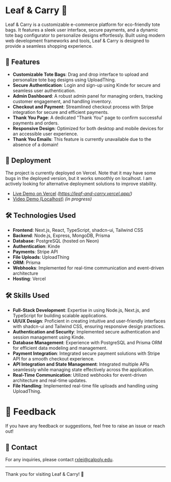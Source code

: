 # Leaf & Carry 🌿

Leaf & Carry is a customizable e-commerce platform for eco-friendly tote bags. It features a sleek user interface, secure payments, and a dynamic tote bag configurator to personalize designs effortlessly. Built using modern web development frameworks and tools, Leaf & Carry is designed to provide a seamless shopping experience.

## 🌟 Features

- **Customizable Tote Bags**: Drag and drop interface to upload and personalize tote bag designs using UploadThing.
- **Secure Authentication**: Login and sign-up using Kinde for secure and seamless user authentication.
- **Admin Dashboard**: A robust admin panel for managing orders, tracking customer engagement, and handling inventory.
- **Checkout and Payment**: Streamlined checkout process with Stripe integration for secure and efficient payments.
- **Thank You Page**: A dedicated "Thank You" page to confirm successful payments and orders.
- **Responsive Design**: Optimized for both desktop and mobile devices for an accessible user experience.
- **Thank You Emails**: This feature is currently unavailable due to the absence of a domain!

## 🚀 Deployment

The project is currently deployed on Vercel. Note that it may have some bugs in the deployed version, but it works smoothly on localhost. I am actively looking for alternative deployment solutions to improve stability.

- [Live Demo on Vercel](#) *(https://leaf-and-carry.vercel.app/)*
- [Video Demo (Localhost)](#) *(in progress)*

## 🛠️ Technologies Used

- **Frontend**: Next.js, React, TypeScript, shadcn-ui, Tailwind CSS
- **Backend**: Node.js, Express, MongoDB, Prisma
- **Database**: PostgreSQL (hosted on Neon)
- **Authentication**: Kinde
- **Payments**: Stripe API
- **File Uploads**: UploadThing
- **ORM**: Prisma
- **Webhooks**: Implemented for real-time communication and event-driven architecture
- **Hosting**: Vercel

## 🛠️ Skills Used

- **Full-Stack Development**: Expertise in using Node.js, Next.js, and TypeScript for building scalable applications.
- **UI/UX Design**: Proficient in creating intuitive and user-friendly interfaces with shadcn-ui and Tailwind CSS, ensuring responsive design practices.
- **Authentication and Security**: Implemented secure authentication and session management using Kinde.
- **Database Management**: Experience with PostgreSQL and Prisma ORM for efficient data modeling and management.
- **Payment Integration**: Integrated secure payment solutions with Stripe API for a smooth checkout experience.
- **API Integration and State Management**: Integrated multiple APIs seamlessly while managing state effectively across the application.
- **Real-Time Communication**: Utilized webhooks for event-driven architecture and real-time updates.
- **File Handling**: Implemented real-time file uploads and handling using UploadThing.

# 📝 Feedback

If you have any feedback or suggestions, feel free to raise an issue or reach out!

## 📧 Contact

For any inquiries, please contact [rxlei@calpoly.edu](mailto:rxlei@calpoly.edu).

---

Thank you for visiting Leaf & Carry! 🌱
